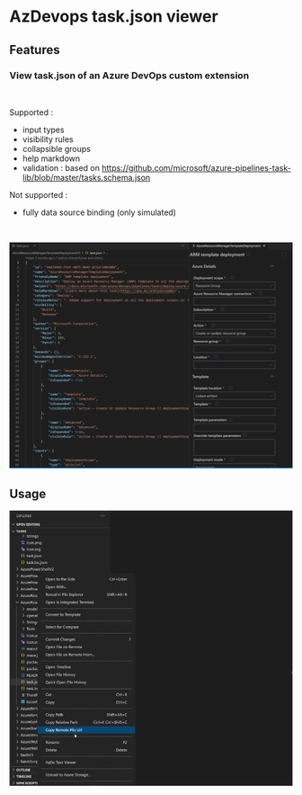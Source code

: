 # AzDevops task.json viewer

## Features
### View task.json of an Azure DevOps custom extension
<br/>

Supported :
- input types
- visibility rules
- collapsible groups
- help markdown
- validation : based on https://github.com/microsoft/azure-pipelines-task-lib/blob/master/tasks.schema.json

Not supported :
- fully data source binding (only simulated)

<br/>

![task ui](./readme/extension.png)

## Usage
  
![usage](./readme/usage.gif)
